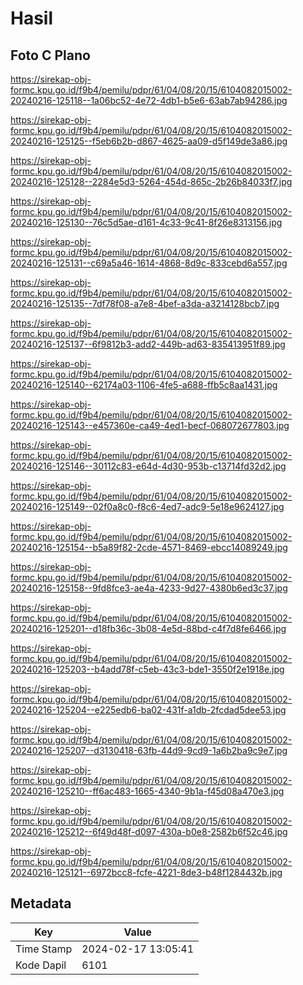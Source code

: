 # Hasil

## Foto C Plano

https://sirekap-obj-formc.kpu.go.id/f9b4/pemilu/pdpr/61/04/08/20/15/6104082015002-20240216-125118--1a06bc52-4e72-4db1-b5e6-63ab7ab94286.jpg

https://sirekap-obj-formc.kpu.go.id/f9b4/pemilu/pdpr/61/04/08/20/15/6104082015002-20240216-125125--f5eb6b2b-d867-4625-aa09-d5f149de3a86.jpg

https://sirekap-obj-formc.kpu.go.id/f9b4/pemilu/pdpr/61/04/08/20/15/6104082015002-20240216-125128--2284e5d3-5264-454d-865c-2b26b84033f7.jpg

https://sirekap-obj-formc.kpu.go.id/f9b4/pemilu/pdpr/61/04/08/20/15/6104082015002-20240216-125130--76c5d5ae-d161-4c33-9c41-8f26e8313156.jpg

https://sirekap-obj-formc.kpu.go.id/f9b4/pemilu/pdpr/61/04/08/20/15/6104082015002-20240216-125131--c69a5a46-1614-4868-8d9c-833cebd6a557.jpg

https://sirekap-obj-formc.kpu.go.id/f9b4/pemilu/pdpr/61/04/08/20/15/6104082015002-20240216-125135--7df78f08-a7e8-4bef-a3da-a3214128bcb7.jpg

https://sirekap-obj-formc.kpu.go.id/f9b4/pemilu/pdpr/61/04/08/20/15/6104082015002-20240216-125137--6f9812b3-add2-449b-ad63-835413951f89.jpg

https://sirekap-obj-formc.kpu.go.id/f9b4/pemilu/pdpr/61/04/08/20/15/6104082015002-20240216-125140--62174a03-1106-4fe5-a688-ffb5c8aa1431.jpg

https://sirekap-obj-formc.kpu.go.id/f9b4/pemilu/pdpr/61/04/08/20/15/6104082015002-20240216-125143--e457360e-ca49-4ed1-becf-068072677803.jpg

https://sirekap-obj-formc.kpu.go.id/f9b4/pemilu/pdpr/61/04/08/20/15/6104082015002-20240216-125146--30112c83-e64d-4d30-953b-c13714fd32d2.jpg

https://sirekap-obj-formc.kpu.go.id/f9b4/pemilu/pdpr/61/04/08/20/15/6104082015002-20240216-125149--02f0a8c0-f8c6-4ed7-adc9-5e18e9624127.jpg

https://sirekap-obj-formc.kpu.go.id/f9b4/pemilu/pdpr/61/04/08/20/15/6104082015002-20240216-125154--b5a89f82-2cde-4571-8469-ebcc14089249.jpg

https://sirekap-obj-formc.kpu.go.id/f9b4/pemilu/pdpr/61/04/08/20/15/6104082015002-20240216-125158--9fd8fce3-ae4a-4233-9d27-4380b6ed3c37.jpg

https://sirekap-obj-formc.kpu.go.id/f9b4/pemilu/pdpr/61/04/08/20/15/6104082015002-20240216-125201--d18fb36c-3b08-4e5d-88bd-c4f7d8fe6466.jpg

https://sirekap-obj-formc.kpu.go.id/f9b4/pemilu/pdpr/61/04/08/20/15/6104082015002-20240216-125203--b4add78f-c5eb-43c3-bde1-3550f2e1918e.jpg

https://sirekap-obj-formc.kpu.go.id/f9b4/pemilu/pdpr/61/04/08/20/15/6104082015002-20240216-125204--e225edb6-ba02-431f-a1db-2fcdad5dee53.jpg

https://sirekap-obj-formc.kpu.go.id/f9b4/pemilu/pdpr/61/04/08/20/15/6104082015002-20240216-125207--d3130418-63fb-44d9-9cd9-1a6b2ba9c9e7.jpg

https://sirekap-obj-formc.kpu.go.id/f9b4/pemilu/pdpr/61/04/08/20/15/6104082015002-20240216-125210--ff6ac483-1665-4340-9b1a-f45d08a470e3.jpg

https://sirekap-obj-formc.kpu.go.id/f9b4/pemilu/pdpr/61/04/08/20/15/6104082015002-20240216-125212--6f49d48f-d097-430a-b0e8-2582b6f52c46.jpg

https://sirekap-obj-formc.kpu.go.id/f9b4/pemilu/pdpr/61/04/08/20/15/6104082015002-20240216-125121--6972bcc8-fcfe-4221-8de3-b48f1284432b.jpg


## Metadata

| Key        | Value               |
| ---------- | ------------------- |
| Time Stamp | 2024-02-17 13:05:41 |
| Kode Dapil | 6101                |



